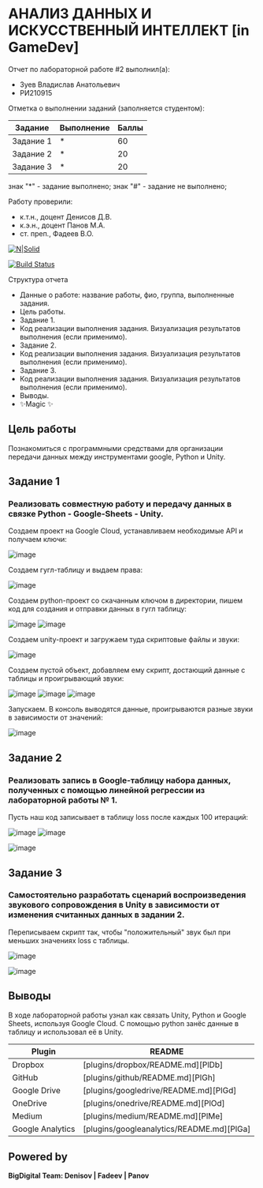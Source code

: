 # АНАЛИЗ ДАННЫХ И ИСКУССТВЕННЫЙ ИНТЕЛЛЕКТ [in GameDev]
Отчет по лабораторной работе #2 выполнил(а):
- Зуев Владислав Анатольевич
- РИ210915

Отметка о выполнении заданий (заполняется студентом):

| Задание | Выполнение | Баллы |
| ------ | ------ | ------ |
| Задание 1 | * | 60 |
| Задание 2 | * | 20 |
| Задание 3 | * | 20 |

знак "*" - задание выполнено; знак "#" - задание не выполнено;

Работу проверили:
- к.т.н., доцент Денисов Д.В.
- к.э.н., доцент Панов М.А.
- ст. преп., Фадеев В.О.

[![N|Solid](https://cldup.com/dTxpPi9lDf.thumb.png)](https://nodesource.com/products/nsolid)

[![Build Status](https://travis-ci.org/joemccann/dillinger.svg?branch=master)](https://travis-ci.org/joemccann/dillinger)

Структура отчета

- Данные о работе: название работы, фио, группа, выполненные задания.
- Цель работы.
- Задание 1.
- Код реализации выполнения задания. Визуализация результатов выполнения (если применимо).
- Задание 2.
- Код реализации выполнения задания. Визуализация результатов выполнения (если применимо).
- Задание 3.
- Код реализации выполнения задания. Визуализация результатов выполнения (если применимо).
- Выводы.
- ✨Magic ✨

## Цель работы
Познакомиться с программными средствами для организации передачи данных между инструментами google, Python и Unity.

## Задание 1
### Реализовать совместную работу и передачу данных в связке Python - Google-Sheets - Unity.

Создаем проект на Google Cloud, устанавливаем необходимые API и получаем ключи: 

![image](https://user-images.githubusercontent.com/49882084/195112762-432c4790-0c4e-4213-afdf-20ed427bef6b.png)


Создаем гугл-таблицу и выдаем права: 

![image](https://user-images.githubusercontent.com/49882084/195113495-ab909d8e-737c-4f0b-a17f-ea420d454a22.png)


Создаем python-проект со скачанным ключом в директории, пишем код для создания и отправки данных в гугл таблицу: 

![image](https://user-images.githubusercontent.com/49882084/195114658-be7aee87-b42d-471b-b24e-7af2f5fa988e.png)
![image](https://user-images.githubusercontent.com/49882084/195115180-e66a8f16-3a64-426d-87a5-caa2b7f53253.png)


Создаем unity-проект и загружаем туда скриптовые файлы и звуки:

![image](https://user-images.githubusercontent.com/49882084/195116435-9267d896-8fb3-431e-b25a-1859e8cbc979.png)


Создаем пустой объект, добавляем ему скрипт, достающий данные с таблицы и проигрывающий звуки:

![image](https://user-images.githubusercontent.com/49882084/195118371-5ff041cc-a410-4b32-8706-a353d541e78d.png)
![image](https://user-images.githubusercontent.com/49882084/195118473-ae7458d3-bbae-47e2-9b83-afabc4f5e545.png)
![image](https://user-images.githubusercontent.com/49882084/195118519-8d344eee-3949-40fd-8cf9-33cfd37c4238.png)


Запускаем. В консоль выводятся данные, проигрываются разные звуки в зависимости от значений:

![image](https://user-images.githubusercontent.com/49882084/195118955-5919bee9-d438-4b22-99e6-5bbe15882a83.png)



## Задание 2
### Реализовать запись в Google-таблицу набора данных, полученных с помощью линейной регрессии из лабораторной работы № 1. 

Пусть наш код записывает в таблицу loss после каждых 100 итераций:

![image](https://user-images.githubusercontent.com/49882084/195157797-023b5b7a-f295-4d06-8288-3899cf72323e.png)
![image](https://user-images.githubusercontent.com/49882084/195157848-817a5b67-0703-4264-9ebe-38c18e4e5374.png)

![image](https://user-images.githubusercontent.com/49882084/195157985-7ddbd995-44eb-401e-a41d-b888cb05780e.png)



## Задание 3
### Самостоятельно разработать сценарий воспроизведения звукового сопровождения в Unity в зависимости от изменения считанных данных в задании 2.

Переписываем скрипт так, чтобы "положительный" звук был при меньших значениях loss с таблицы.

![image](https://user-images.githubusercontent.com/49882084/195167571-e2c5bf14-9fac-40f2-8e77-d83c56bd8eb2.png)

![image](https://user-images.githubusercontent.com/49882084/195167706-b106ad7e-68a6-4a02-90e3-92bad5fa9899.png)


## Выводы

В ходе лабораторной работы узнал как связать Unity, Python и Google Sheets, используя Google Cloud. С помощью python занёс данные в таблицу и использовал
её в Unity.

| Plugin | README |
| ------ | ------ |
| Dropbox | [plugins/dropbox/README.md][PlDb] |
| GitHub | [plugins/github/README.md][PlGh] |
| Google Drive | [plugins/googledrive/README.md][PlGd] |
| OneDrive | [plugins/onedrive/README.md][PlOd] |
| Medium | [plugins/medium/README.md][PlMe] |
| Google Analytics | [plugins/googleanalytics/README.md][PlGa] |

## Powered by

**BigDigital Team: Denisov | Fadeev | Panov**
